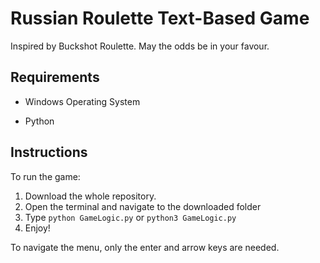 # Russian Roulette Text-Based Game

Inspired by Buckshot Roulette. May the odds be in your favour.

## Requirements

- Windows Operating System

- Python

## Instructions

To run the game:
1. Download the whole repository.
2. Open the terminal and navigate to the downloaded folder
3. Type ```python GameLogic.py``` or ```python3 GameLogic.py```
4. Enjoy!

To navigate the menu, only the enter and arrow keys are needed.
